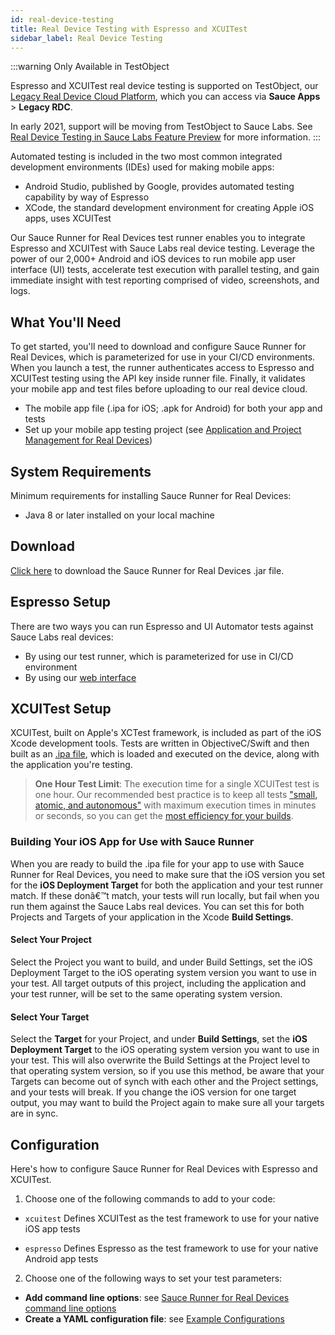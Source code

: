```yaml
---
id: real-device-testing
title: Real Device Testing with Espresso and XCUITest
sidebar_label: Real Device Testing
---
```


:::warning Only Available in TestObject

Espresso and XCUITest real device testing is supported on TestObject, our [Legacy Real Device Cloud Platform](https://wiki.saucelabs.com/pages/viewpage.action?pageId=102721177), which you can access via **Sauce Apps** > **Legacy RDC**.

In early 2021, support will be moving from TestObject to Sauce Labs. See [Real Device Testing in Sauce Labs Feature Preview](https://wiki.saucelabs.com/display/DOCS/Real+Device+Testing+in+Sauce+Labs+Feature+Preview) for more information.
:::

Automated testing is included in the two most common integrated development environments (IDEs) used for making mobile apps:

* Android Studio, published by Google, provides automated testing capability by way of Espresso
* XCode, the standard development environment for creating Apple iOS apps, uses XCUITest

Our Sauce Runner for Real Devices test runner enables you to integrate Espresso and XCUITest with Sauce Labs real device testing. Leverage the power of our 2,000+ Android and iOS devices to run mobile app user interface (UI) tests, accelerate test execution with parallel testing, and gain immediate insight with test reporting comprised of video, screenshots, and logs.

## What You'll Need

To get started, you'll need to download and configure Sauce Runner for Real Devices, which is parameterized for use in your CI/CD environments. When you launch a test, the runner authenticates access to Espresso and XCUITest testing using the API key inside runner file. Finally, it validates your mobile app and test files before uploading to our real device cloud.

* The mobile app file (.ipa for iOS; .apk for Android) for both your app and tests
* Set up your mobile app testing project (see [Application and Project Management for Real Devices](https://wiki.saucelabs.com/pages/viewpage.action?pageId=92677287))

## System Requirements

Minimum requirements for installing Sauce Runner for Real Devices:

* Java 8 or later installed on your local machine

## Download
[Click here](https://s3.amazonaws.com/saucelabs-runner/v1.9/runner.jar) to download the Sauce Runner for Real Devices .jar file.

## Espresso Setup
There are two ways you can run Espresso and UI Automator tests against Sauce Labs real devices:

* By using our test runner, which is parameterized for use in CI/CD environment
* By using our [web interface](https://app.saucelabs.com)

## XCUITest Setup
XCUITest, built on Apple's XCTest framework, is included as part of the iOS Xcode development tools. Tests are written in ObjectiveC/Swift and then built as an [.ipa file](https://wiki.saucelabs.com/display/DOCSDEV/Creating+an+ipa+File), which is loaded and executed on the device, along with the application you're testing.

> **One Hour Test Limit**: The execution time for a single XCUITest test is one hour. Our recommended best practice is to keep all tests ["small, atomic, and autonomous"](https://wiki.saucelabs.com/pages/viewpage.action?pageId=48365933) with maximum execution times in minutes or seconds, so you can get the [most efficiency for your builds](https://wiki.saucelabs.com/pages/viewpage.action?pageId=72002870).


### Building Your iOS App for Use with Sauce Runner
When you are ready to build the .ipa file for your app to use with Sauce Runner for Real Devices, you need to make sure that the iOS version you set for the **iOS Deployment Target** for both the application and your test runner match. If these donâ€™t match, your tests will run locally, but fail when you run them against the Sauce Labs real devices. You can set this for both Projects and Targets of your application in the Xcode **Build Settings**.  

#### **Select Your Project**
Select the Project you want to build, and under Build Settings, set the iOS Deployment Target to the iOS operating system version you want to use in your test. All target outputs of this project, including the application and your test runner, will be set to the same operating system version.

#### **Select Your Target**
Select the **Target** for your Project, and under **Build Settings**, set the **iOS Deployment Target** to the iOS operating system version you want to use in your test. This will also overwrite the Build Settings at the Project level to that operating system version, so if you use this method, be aware that your Targets can become out of synch with each other and the Project settings, and your tests will break. If you change the iOS version for one target output, you may want to build the Project again to make sure all your targets are in sync.

## Configuration

Here's how to configure Sauce Runner for Real Devices with Espresso and XCUITest.

1. Choose one of the following commands to add to your code:

  * `xcuitest` Defines XCUITest as the test framework to use for your native iOS app tests

  * `espresso` Defines Espresso as the test framework to use for your native Android app tests

2. Choose one of the following ways to set your test parameters:

  * **Add command line options**: see [Sauce Runner for Real Devices command line options](dev/cli/espresso-xcuitest-cli.md)
  * **Create a YAML configuration file**: see [Example Configurations](mobile-apps/automated-testing/espresso-xcuitest/example-configurations.md)
